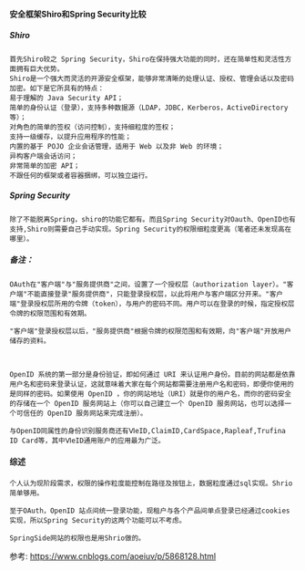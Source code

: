 #### 安全框架Shiro和Spring Security比较

##### Shiro
    首先Shiro较之 Spring Security，Shiro在保持强大功能的同时，还在简单性和灵活性方面拥有巨大优势。
    Shiro是一个强大而灵活的开源安全框架，能够非常清晰的处理认证、授权、管理会话以及密码加密。如下是它所具有的特点：
    易于理解的 Java Security API；
    简单的身份认证（登录），支持多种数据源（LDAP，JDBC，Kerberos，ActiveDirectory 等）；
    对角色的简单的签权（访问控制），支持细粒度的签权；
    支持一级缓存，以提升应用程序的性能；
    内置的基于 POJO 企业会话管理，适用于 Web 以及非 Web 的环境；
    异构客户端会话访问；
    非常简单的加密 API；
    不跟任何的框架或者容器捆绑，可以独立运行。
 

##### Spring Security
    除了不能脱离Spring，shiro的功能它都有。而且Spring Security对Oauth、OpenID也有支持,Shiro则需要自己手动实现。Spring Security的权限细粒度更高（笔者还未发现高在哪里）。

 

##### 备注：

    OAuth在"客户端"与"服务提供商"之间，设置了一个授权层（authorization layer）。"客户端"不能直接登录"服务提供商"，只能登录授权层，以此将用户与客户端区分开来。"客户端"登录授权层所用的令牌（token），与用户的密码不同。用户可以在登录的时候，指定授权层令牌的权限范围和有效期。
    
    "客户端"登录授权层以后，"服务提供商"根据令牌的权限范围和有效期，向"客户端"开放用户储存的资料。

 

    OpenID 系统的第一部分是身份验证，即如何通过 URI 来认证用户身份。目前的网站都是依靠用户名和密码来登录认证，这就意味着大家在每个网站都需要注册用户名和密码，即便你使用的是同样的密码。如果使用 OpenID ，你的网站地址（URI）就是你的用户名，而你的密码安全的存储在一个 OpenID 服务网站上（你可以自己建立一个 OpenID 服务网站，也可以选择一个可信任的 OpenID 服务网站来完成注册）。
    
    与OpenID同属性的身份识别服务商还有ⅥeID,ClaimID,CardSpace,Rapleaf,Trufina ID Card等，其中ⅥeID通用账户的应用最为广泛。

 

#### 综述
    个人认为现阶段需求，权限的操作粒度能控制在路径及按钮上，数据粒度通过sql实现。Shrio简单够用。
    
    至于OAuth，OpenID 站点间统一登录功能，现租户与各个产品间单点登录已经通过cookies实现，所以Spring Security的这两个功能可以不考虑。
    
    SpringSide网站的权限也是用Shrio做的。


参考:
https://www.cnblogs.com/aoeiuv/p/5868128.html